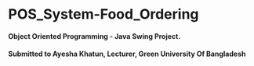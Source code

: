 # POS_System-Food_Ordering

#### Object Oriented Programming - Java Swing Project. 
#### Submitted to Ayesha Khatun, Lecturer, Green University Of Bangladesh

